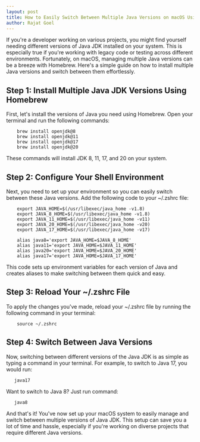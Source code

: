 ```yaml
---
layout: post
title: How to Easily Switch Between Multiple Java Versions on macOS Using Homebrew
author: Rajat Goel
---
```


If you're a developer working on various projects, you might find yourself needing different versions of Java JDK installed on your system. This is especially true if you're working with legacy code or testing across different environments. Fortunately, on macOS, managing multiple Java versions can be a breeze with Homebrew. Here's a simple guide on how to install multiple Java versions and switch between them effortlessly.

## Step 1: Install Multiple Java JDK Versions Using Homebrew
First, let's install the versions of Java you need using Homebrew. Open your terminal and run the following commands:

        brew install openjdk@8
        brew install openjdk@11
        brew install openjdk@17
        brew install openjdk@20

These commands will install JDK 8, 11, 17, and 20 on your system.


## Step 2: Configure Your Shell Environment
Next, you need to set up your environment so you can easily switch between these Java versions. Add the following code to your ~/.zshrc file:

        export JAVA_HOME=$(/usr/libexec/java_home -v1.8)
        export JAVA_8_HOME=$(/usr/libexec/java_home -v1.8)
        export JAVA_11_HOME=$(/usr/libexec/java_home -v11)
        export JAVA_20_HOME=$(/usr/libexec/java_home -v20)
        export JAVA_17_HOME=$(/usr/libexec/java_home -v17)
        
        alias java8='export JAVA_HOME=$JAVA_8_HOME'
        alias java11='export JAVA_HOME=$JAVA_11_HOME'
        alias java20='export JAVA_HOME=$JAVA_20_HOME'
        alias java17='export JAVA_HOME=$JAVA_17_HOME'

This code sets up environment variables for each version of Java and creates aliases to make switching between them quick and easy.

## Step 3: Reload Your ~/.zshrc File
To apply the changes you've made, reload your ~/.zshrc file by running the following command in your terminal:
   
        source ~/.zshrc

## Step 4: Switch Between Java Versions
Now, switching between different versions of the Java JDK is as simple as typing a command in your terminal. For example, to switch to Java 17, you would run:

       java17

Want to switch to Java 8? Just run command:

       java8

And that's it! You've now set up your macOS system to easily manage and switch between multiple versions of Java JDK. This setup can save you a lot of time and hassle, especially if you're working on diverse projects that require different Java versions.
